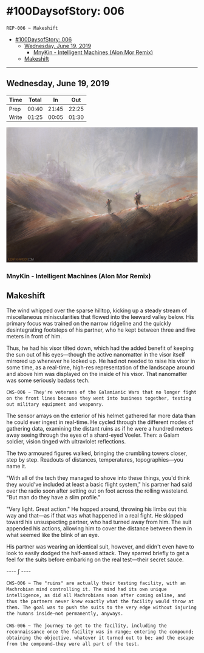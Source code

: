 # #100DaysofStory: 006

    REP-006 ~ Makeshift  

- [#100DaysofStory: 006](#100DaysofStory-006)
  - [Wednesday, June 19, 2019](#Wednesday-June-19-2019)
    - [MnyKin - Intelligent Machines (Alon Mor Remix)](#MnyKin---Intelligent-Machines-Alon-Mor-Remix)
  - [Makeshift](#Makeshift)

---

## Wednesday, June 19, 2019

| Time  | Total | In    | Out   |
| ----- | ----- | ----- | ----- |
| Prep  | 00:40 | 21:45 | 22:25 |
| Write | 01:25 | 00:05 | 01:30 |

![Makeshift Visual Inspiration](makeshift.png)

### MnyKin - Intelligent Machines (Alon Mor Remix)

## Makeshift

The wind whipped over the sparse hilltop, kicking up a steady stream of miscellaneous miniscularities that flowed into the leeward valley below. His primary focus was trained on the narrow ridgeline and the quickly desintegrating footsteps of his partner, who he kept between three and five meters in front of him.

Thus, he had his visor tilted down, which had the added benefit of keeping the sun out of his eyes—though the active nanomatter in the visor itself mirrored up whenever he looked up. He had not needed to raise his visor in some time, as a real-time, high-res representation of the landscape around and above him was displayed on the inside of his visor. That nanomatter was some seriously badass tech.

    CWS-006 ~ They're veterans of the Galamianic Wars that no longer fight on the front lines because they went into business together, testing out military equipment and weaponry.

The sensor arrays on the exterior of his helmet gathered far more data than he could ever ingest in real-time. He cycled through the different modes of gathering data, examining the distant ruins as if he were a hundred meters away seeing through the eyes of a shard-eyed Voeler. Then: a Galam soldier, vision tinged with ultraviolet reflections.

The two armoured figures walked, bringing the crumbling towers closer, step by step. Readouts of distances, temperatures, topographies—you name it.

"With all of the tech they managed to shove into these things, you'd think they would've included at least a basic flight system," his partner had said over the radio soon after setting out on foot across the rolling wasteland. "But man do they have a slim profile."

"Very light. Great action." He hopped around, throwing his limbs out this way and that—as if that was what happened in a real fight. He skipped toward his unsuspecting partner, who had turned away from him. The suit appended his actions, allowing him to cover the distance between them in what seemed like the blink of an eye.

His partner was wearing an identical suit, however, and didn't even have to look to easily dodged the half-assed attack. They sparred briefly to get a feel for the suits before embarking on the real test—their secret sauce.

---- ∫ ----

    CWS-006 ~ The "ruins" are actually their testing facility, with an Machrobian mind controlling it. The mind had its own unique intelligence, as did all Machrobians soon after coming online, and thus the partners never knew exactly what the facility would throw at them. The goal was to push the suits to the very edge without injuring the humans inside—not permanently, anyways.

    CWS-006 ~ The journey to get to the facility, including the reconnaissance once the facility was in range; entering the compound; obtaining the objective, whatever it turned out to be; and the escape from the compound—they were all part of the test. 


